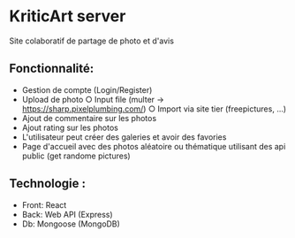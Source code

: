 # KriticArt server 
Site colaboratif de partage de photo et d'avis
## Fonctionnalité:
 - Gestion de compte (Login/Register)
 - Upload de photo 
    ○ Input file (multer -> https://sharp.pixelplumbing.com/)
    ○ Import via site tier (freepictures, ...)
 - Ajout de commentaire sur les photos
 - Ajout rating sur les photos
 - L'utilisateur peut créer des galeries et avoir des favories
 - Page d'accueil avec des photos aléatoire ou thématique utilisant des api public (get randome pictures)
 
## Technologie :
 - Front: React
 - Back: Web API (Express)
 - Db: Mongoose (MongoDB)